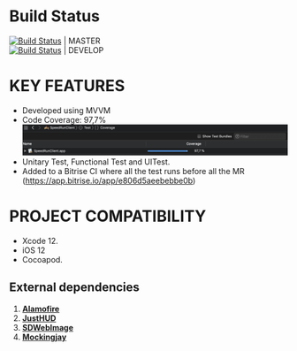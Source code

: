# Build Status #

[![Build Status](https://app.bitrise.io/app/e806d5aeebebbe0b/status.svg?token=E5xikD90Nzh4chd8JWDdEA)](https://app.bitrise.io/app/e806d5aeebebbe0b) | MASTER 
<br>
[![Build Status](https://app.bitrise.io/app/e806d5aeebebbe0b/status.svg?token=E5xikD90Nzh4chd8JWDdEA&branch=develop)](https://app.bitrise.io/app/e806d5aeebebbe0b) | DEVELOP 

# KEY FEATURES #

- Developed using MVVM
- Code Coverage: 97,7%
![](docs/images/code_coverage.png)
- Unitary Test, Functional Test and UITest.
- Added to a Bitrise CI where all the test runs before all the MR (https://app.bitrise.io/app/e806d5aeebebbe0b)




# PROJECT COMPATIBILITY #
- Xcode 12.
- iOS 12
- Cocoapod.

## External dependencies ##
1. [<b>Alamofire</b>](https://github.com/Alamofire/Alamofire) 
1. [<b>JustHUD</b>](https://github.com/shubh10/JustHUD)
1. [<b>SDWebImage</b>](https://github.com/SDWebImage/SDWebImage)
1. [<b>Mockingjay</b>](https://github.com/kylef/Mockingjay
) 
